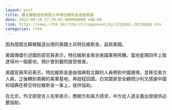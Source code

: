 ```yaml
---
layout: post
title: 被北韓驅逐的美國士兵特拉維斯金返抵美國
date: 2023-09-28 17:29:03.000000000 +08:00
link: https://news.rthk.hk/rthk/ch/component/k2/1720565-20230928.htm
categories: rthk
---
```


因為擅闖北韓被驅逐出境的美國士兵特拉維斯金，返抵美國。

美國傳媒引述國防部官員表示，特拉維斯金乘坐美國軍用飛機，當地星期四早上抵達得州一個基地，預計會到醫院接受檢查。

美國官員早前表示，特拉維斯金是由瑞典駐北韓的人員帶到中國邊境，並移交美方人員，之後轉到南韓的美軍基地，再啟程回國。白宮國家安全顧問沙利文感謝中國和瑞典在移交特拉維斯金一事上，提供協助。

在北京，外交部發言人毛寧表示，應朝方和美方請求，中方從人道主義出發提供必要協助。
